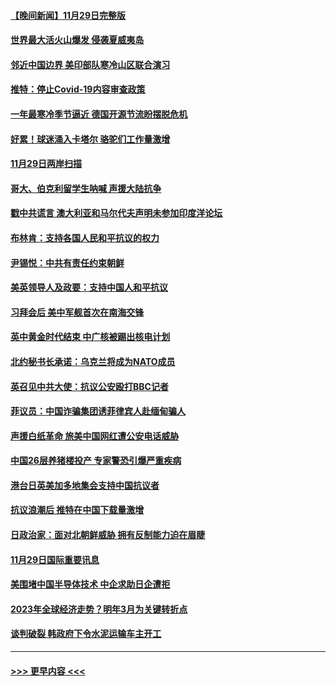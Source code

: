 #### [【晚间新闻】11月29日完整版](../pages/prog202/a103586902.md?t=11301350) 
#### [世界最大活火山爆发 侵袭夏威夷岛](../pages/prog202/a103586924.md?t=11301350) 
#### [邻近中国边界 美印部队寒冷山区联合演习](../pages/prog202/a103586897.md?t=11301350) 
#### [推特：停止Covid-19内容审查政策](../pages/prog202/a103586680.md?t=11301350) 
#### [一年最寒冷季节逼近 德国开源节流盼摆脱危机](../pages/prog202/a103586845.md?t=11301350) 
#### [好累！球迷涌入卡塔尔 骆驼们工作量激增](../pages/prog202/a103586752.md?t=11301350) 
#### [11月29日两岸扫描](../pages/prog202/a103586740.md?t=11301350) 
#### [哥大、伯克利留学生呐喊 声援大陆抗争](../pages/prog202/a103586742.md?t=11301350) 
#### [戳中共谎言 澳大利亚和马尔代夫声明未参加印度洋论坛](../pages/prog202/a103586609.md?t=11301350) 
#### [布林肯：支持各国人民和平抗议的权力](../pages/prog202/a103586558.md?t=11301350) 
#### [尹锡悦：中共有责任约束朝鲜](../pages/prog202/a103586465.md?t=11301350) 
#### [美英领导人及政要：支持中国人和平抗议](../pages/prog202/a103586469.md?t=11301350) 
#### [习拜会后 美中军舰首次在南海交锋](../pages/prog202/a103586399.md?t=11301350) 
#### [英中黄金时代结束 中广核被踢出核电计划](../pages/prog202/a103586304.md?t=11301350) 
#### [北约秘书长承诺：乌克兰将成为NATO成员](../pages/prog202/a103586377.md?t=11301350) 
#### [英召见中共大使：抗议公安殴打BBC记者](../pages/prog202/a103586300.md?t=11301350) 
#### [菲议员：中国诈骗集团诱菲律宾人赴缅甸骗人](../pages/prog202/a103586285.md?t=11301350) 
#### [声援白纸革命 旅美中国网红遭公安电话威胁](../pages/prog202/a103586277.md?t=11301350) 
#### [中国26层养猪楼投产 专家警恐引爆严重疾病](../pages/prog202/a103586194.md?t=11301350) 
#### [港台日英美加多地集会支持中国抗议者](../pages/prog202/a103586188.md?t=11301350) 
#### [抗议浪潮后 推特在中国下载量激增](../pages/prog202/a103586176.md?t=11301350) 
#### [日政治家：面对北朝鲜威胁 拥有反制能力迫在眉睫](../pages/prog202/a103586166.md?t=11301350) 
#### [11月29日国际重要讯息](../pages/prog202/a103586159.md?t=11301350) 
#### [美围堵中国半导体技术 中企求助日企遭拒](../pages/prog202/a103586053.md?t=11301350) 
#### [2023年全球经济走势？明年3月为关键转折点](../pages/prog202/a103586047.md?t=11301350) 
#### [谈判破裂 韩政府下令水泥运输车主开工](../pages/prog202/a103586034.md?t=11301350) 

----
#### [ >>> 更早内容 <<< ](../indexes/prog202-earlier.md)
